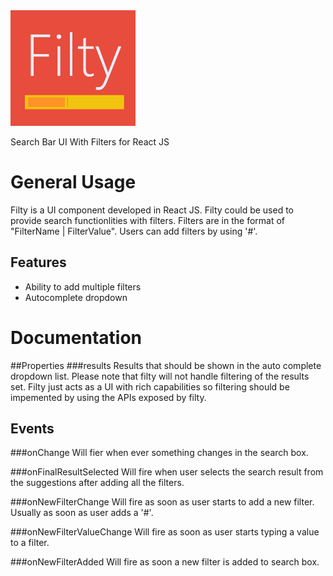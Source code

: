 <img src="https://raw.githubusercontent.com/Raathigesh/Filty/master/wiki/Filty%20Logo.fw.png" width="200">

Search Bar UI With Filters for React JS
# General Usage
Filty is a UI component developed in React JS. Filty could be used to provide search functionlities with filters. Filters are in the format of "FilterName | FilterValue". Users can add filters by using '#'.

## Features
- Ability to add multiple filters
- Autocomplete dropdown

# Documentation 
##Properties
###results
Results that should be shown in the auto complete dropdown list. Please note that filty will not handle filtering of the results set. Filty just acts as a UI with rich capabilities so filtering should be impemented by using the APIs exposed by filty.

## Events
###onChange
Will fier when ever something changes in the search box.

###onFinalResultSelected
Will fire when user selects the search result from the suggestions after adding all the filters.

###onNewFilterChange
Will fire as soon as user starts to add a new filter. Usually as soon as user adds a '#'.

###onNewFilterValueChange
Will fire as soon as user starts typing a value to a filter.

###onNewFilterAdded
Will fire as soon a new filter is added to search box.

